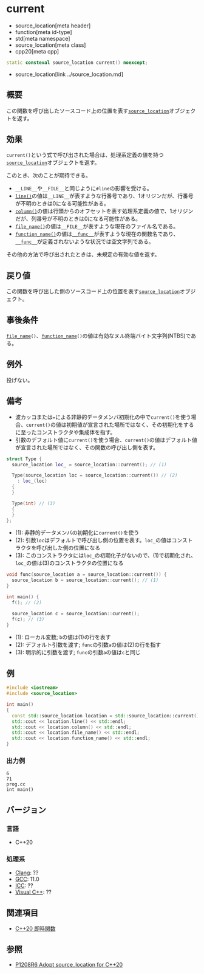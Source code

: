 # current
* source_location[meta header]
* function[meta id-type]
* std[meta namespace]
* source_location[meta class]
* cpp20[meta cpp]

```cpp
static consteval source_location current() noexcept;
```
* source_location[link ../source_location.md]

## 概要

この関数を呼び出したソースコード上の位置を表す[`source_location`](../source_location.md)オブジェクトを返す。

## 効果

`current()`という式で呼び出された場合は、処理系定義の値を持つ[`source_location`](../source_location.md)オブジェクトを返す。

このとき、次のことが期待できる。

* `__LINE__`や`__FILE__`と同じように`#line`の影響を受ける。
* [`line()`](line.md)の値は`__LINE__`が表すような行番号であり、1オリジンだが、行番号が不明のときは0になる可能性がある。
* [`column()`](column.md)の値は行頭からのオフセットを表す処理系定義の値で、1オリジンだが、列番号が不明のときは0になる可能性がある。
* [`file_name()`](file_name.md)の値は`__FILE__`が表すような現在のファイル名である。
* [`function_name()`](file_name.md)の値は[`__func__`](/lang/cpp11/func.md)が表すような現在の関数名であり、[`__func__`](/lang/cpp11/func.md)が定義されないような状況では空文字列である。

その他の方法で呼び出されたときは、未規定の有効な値を返す。

## 戻り値

この関数を呼び出した側のソースコード上の位置を表す[`source_location`](../source_location.md)オブジェクト。

## 事後条件
[`file_name`](file_name.md)`()`、[`function_name`](function_name.md)`()`の値は有効なヌル終端バイト文字列(NTBS)である。

## 例外
投げない。

## 備考
* 波カッコまたは`=`による非静的データメンバ初期化の中で`current()`を使う場合、`current()`の値は初期値が宣言された場所ではなく、その初期化をするに至ったコンストラクタや集成体を指す。
* 引数のデフォルト値に`current()`を使う場合、`current()`の値はデフォルト値が宣言された場所ではなく、その関数の呼び出し側を表す。

```cpp
struct Type {
  source_location loc_ = source_location::current(); // (1)

  Type(source_location loc = source_location::current()) // (2)
    : loc_(loc)
  {
  }

  Type(int) // (3)
  {
  }
};
```

- (1): 非静的データメンバの初期化に`current()`を使う
- (2): 引数`loc`はデフォルトで呼び出し側の位置を表す。`loc_`の値はコンストラクタを呼び出した側の位置になる
- (3): このコンストラクタには`loc_`の初期化子がないので、(1)で初期化され、`loc_`の値は(3)のコンストラクタの位置になる

```cpp
void func(source_location a = source_location::current()) {
  source_location b = source_location::current(); // (1)
}

int main() {
  f(); // (2)

  source_location c = source_location::current();
  f(c); // (3)
}
```

- (1): ローカル変数; `b`の値は(1)の行を表す
- (2): デフォルト引数を渡す; `func`の引数`a`の値は(2)の行を指す
- (3): 明示的に引数を渡す; `func`の引数`a`の値は`c`と同じ

## 例
```cpp example
#include <iostream>
#include <source_location>

int main()
{
  const std::source_location location = std::source_location::current();
  std::cout << location.line() << std::endl;
  std::cout << location.column() << std::endl;
  std::cout << location.file_name() << std::endl;
  std::cout << location.function_name() << std::endl;
}
```

### 出力例
```
6
71
prog.cc
int main()
```

## バージョン
### 言語
- C++20

### 処理系
- [Clang](/implementation.md#clang): ??
- [GCC](/implementation.md#gcc): 11.0
- [ICC](/implementation.md#icc): ??
- [Visual C++](/implementation.md#visual_cpp): ??

## 関連項目
- [C++20 即時関数](/lang/cpp20/immediate_functions.md)

## 参照

- [P1208R6 Adopt source_location for C++20](http://www.open-std.org/jtc1/sc22/wg21/docs/papers/2019/p1208r6.pdf)
